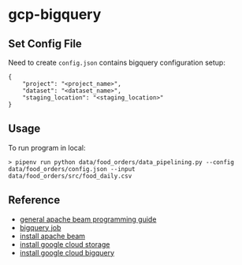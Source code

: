 # gcp-bigquery

## Set Config File

Need to create `config.json` contains bigquery configuration setup:

```
{
    "project": "<project_name>",
    "dataset": "<dataset_name>",
    "staging_location": "<staging_location>"
}
```

## Usage

To run program in local:

```
> pipenv run python data/food_orders/data_pipelining.py --config data/food_orders/config.json --input data/food_orders/src/food_daily.csv
```

## Reference
- [general apache beam programming guide](https://beam.apache.org/documentation/programming-guide/)
- [bigquery job](https://cloud.google.com/bigquery/docs/reference/rest/v2/Job)
- [install apache beam](https://cloud.google.com/dataflow/docs/guides/installing-beam-sdk#python)
- [install google cloud storage](https://cloud.google.com/storage/docs/reference/libraries#client-libraries-install-python)
- [install google cloud bigquery](https://cloud.google.com/bigquery/docs/reference/libraries#client-libraries-install-python)